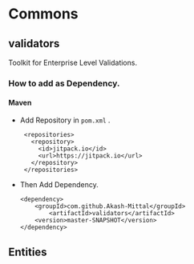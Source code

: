 # Commons

## validators

Toolkit for Enterprise Level Validations.


### How to add as Dependency.

#### Maven
    
 * Add Repository in `pom.xml` .
    
        <repositories>
          <repository>
            <id>jitpack.io</id>
            <url>https://jitpack.io</url>
          </repository>
        </repositories>

* Then Add Dependency.  

      <dependency>
          <groupId>com.github.Akash-Mittal</groupId>
              <artifactId>validators</artifactId>
          <version>master-SNAPSHOT</version>
      </dependency>

	  
## Entities